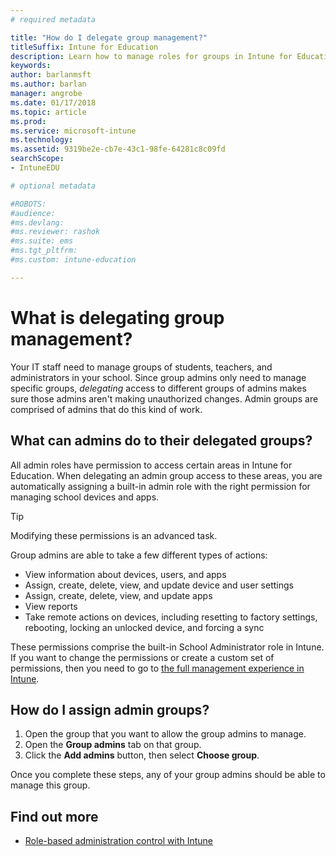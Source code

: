 ```yaml
---
# required metadata

title: "How do I delegate group management?"
titleSuffix: Intune for Education
description: Learn how to manage roles for groups in Intune for Education.
keywords:
author: barlanmsft
ms.author: barlan
manager: angrobe
ms.date: 01/17/2018
ms.topic: article
ms.prod:
ms.service: microsoft-intune
ms.technology:
ms.assetid: 9319be2e-cb7e-43c1-98fe-64281c8c09fd
searchScope:
- IntuneEDU

# optional metadata

#ROBOTS:
#audience:
#ms.devlang:
#ms.reviewer: rashok
#ms.suite: ems
#ms.tgt_pltfrm:
#ms.custom: intune-education

---
```


# What is delegating group management?

Your IT staff need to manage groups of students, teachers, and administrators in your school. Since group admins only need to manage specific groups, *delegating* access to different groups of admins makes sure those admins aren't making unauthorized changes. Admin groups are comprised of admins that do this kind of work.

## What can admins do to their delegated groups?

All admin roles have permission to access certain areas in Intune for Education. When delegating an admin group access to these areas, you are automatically assigning a built-in admin role with the right permission for managing school devices and apps.

> [!TIP]
> Modifying these permissions is an advanced task.
> 
> Group admins are able to take a few different types of actions:
>
> - View information about devices, users, and apps
> - Assign, create, delete, view, and update device and user settings
> - Assign, create, delete, view, and update apps
> - View reports
> - Take remote actions on devices, including resetting to factory settings, rebooting, locking an unlocked device, and forcing a sync


These permissions comprise the built-in School Administrator role in Intune. If you want to change the permissions or create a custom set of permissions, then you need to go to [the full management experience in Intune](group-admin-delegate.md#find-out-more).

## How do I assign admin groups?

1. Open the group that you want to allow the group admins to manage.
2. Open the **Group admins** tab on that group.
3. Click the **Add admins** button, then select **Choose group**.

Once you complete these steps, any of your group admins should be able to manage this group.

## Find out more

  - [Role-based administration control with Intune](https://docs.microsoft.com/intune/role-based-access-control)
